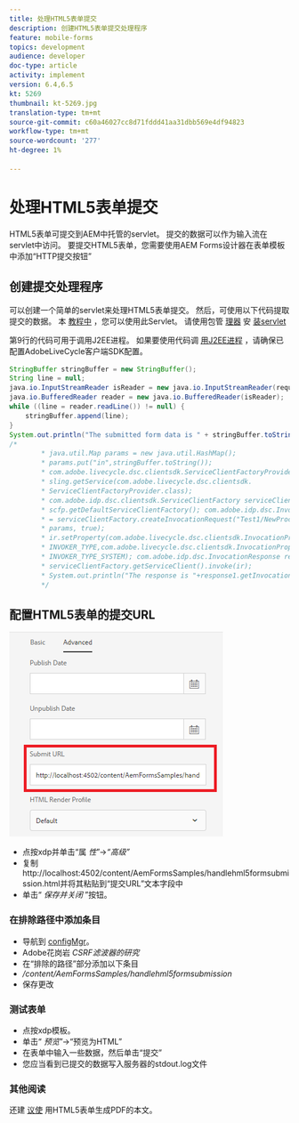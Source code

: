 ```yaml
---
title: 处理HTML5表单提交
description: 创建HTML5表单提交处理程序
feature: mobile-forms
topics: development
audience: developer
doc-type: article
activity: implement
version: 6.4,6.5
kt: 5269
thumbnail: kt-5269.jpg
translation-type: tm+mt
source-git-commit: c60a46027cc8d71fddd41aa31dbb569e4df94823
workflow-type: tm+mt
source-wordcount: '277'
ht-degree: 1%

---
```



# 处理HTML5表单提交

HTML5表单可提交到AEM中托管的servlet。 提交的数据可以作为输入流在servlet中访问。 要提交HTML5表单，您需要使用AEM Forms设计器在表单模板中添加“HTTP提交按钮”

## 创建提交处理程序

可以创建一个简单的servlet来处理HTML5表单提交。 然后，可使用以下代码提取提交的数据。 本 [教程中](assets/html5-submit-handler.zip) ，您可以使用此Servlet。 请使用包管 [理器](assets/html5-submit-handler.zip) 安 [装servlet](http://localhost:4502/crx/packmgr/index.jsp)

第9行的代码可用于调用J2EE进程。 如果要使用代码调 [用J2EE进程](https://helpx.adobe.com/aem-forms/6/submit-form-data-livecycle-process.html) ，请确保已配置AdobeLiveCycle客户端SDK配置。

```java
StringBuffer stringBuffer = new StringBuffer();
String line = null;
java.io.InputStreamReader isReader = new java.io.InputStreamReader(request.getInputStream(), "UTF-8");
java.io.BufferedReader reader = new java.io.BufferedReader(isReader);
while ((line = reader.readLine()) != null) {
    stringBuffer.append(line);
}
System.out.println("The submitted form data is " + stringBuffer.toString());
/*
        * java.util.Map params = new java.util.HashMap();
        * params.put("in",stringBuffer.toString());
        * com.adobe.livecycle.dsc.clientsdk.ServiceClientFactoryProvider scfp =
        * sling.getService(com.adobe.livecycle.dsc.clientsdk.
        * ServiceClientFactoryProvider.class);
        * com.adobe.idp.dsc.clientsdk.ServiceClientFactory serviceClientFactory =
        * scfp.getDefaultServiceClientFactory(); com.adobe.idp.dsc.InvocationRequest ir
        * = serviceClientFactory.createInvocationRequest("Test1/NewProcess1", "invoke",
        * params, true);
        * ir.setProperty(com.adobe.livecycle.dsc.clientsdk.InvocationProperties.
        * INVOKER_TYPE,com.adobe.livecycle.dsc.clientsdk.InvocationProperties.
        * INVOKER_TYPE_SYSTEM); com.adobe.idp.dsc.InvocationResponse response1 =
        * serviceClientFactory.getServiceClient().invoke(ir);
        * System.out.println("The response is "+response1.getInvocationId());
        */
```


## 配置HTML5表单的提交URL

![submit-url](assets/submit-url.PNG)

* 点按xdp并单击“属 _性_”->_“高级”_
* 复制http://localhost:4502/content/AemFormsSamples/handlehml5formsubmission.html并将其粘贴到“提交URL”文本字段中
* 单击“ _保存并关闭_ ”按钮。

### 在排除路径中添加条目

* 导航到 [configMgr](http://localhost:4502/system/console/configMgr)。
* Adobe花岗岩 _CSRF滤波器的研究_
* 在“排除的路径”部分添加以下条目
* _/content/AemFormsSamples/handlehml5formsubmission_
* 保存更改

### 测试表单

* 点按xdp模板。
* 单击“ _预览_”->“预览为HTML”
* 在表单中输入一些数据，然后单击“提交”
* 您应当看到已提交的数据写入服务器的stdout.log文件

### 其他阅读

还建 [议使](https://docs.adobe.com/content/help/en/experience-manager-learn/forms/document-services/generate-pdf-from-mobile-form-submission-article.html) 用HTML5表单生成PDF的本文。




